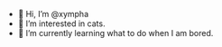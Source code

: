- 👋 Hi, I’m @xympha
- 👀 I’m interested in cats.
- 🌱 I’m currently learning what to do when I am bored.

<!---
xympha/xympha is a ✨ special ✨ repository because its `README.md` (this file) appears on your GitHub profile.
You can click the Preview link to take a look at your changes.
--->
